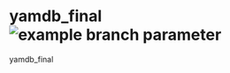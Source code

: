 # yamdb_final ![example branch parameter](https://github.com/PolkanDo/yamdb_final/actions/workflows/main.yml/badge.svg?branch=feature-1)
yamdb_final
